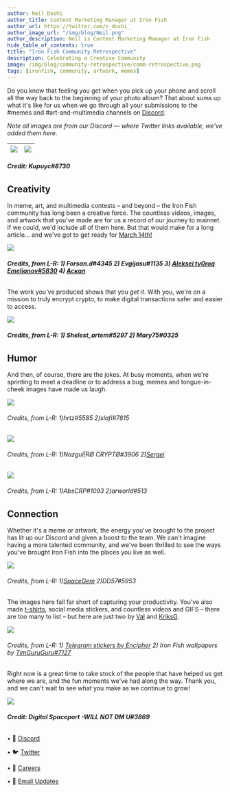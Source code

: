 ```yaml
---
author: Neil Doshi
author_title: Content Marketing Manager at Iron Fish
author_url: https://twitter.com/n_doshi_
author_image_url: "/img/blog/Neil.png"
author_description: Neil is Content Marketing Manager at Iron Fish
hide_table_of_contents: true
title: "Iron Fish Community Retrospective"
description: Celebrating a Creative Community
image: /img/blog/community-retrospective/comm-retrospective.png
tags: [ironfish, community, artwork, memes]
---
```


Do you know that feeling you get when you pick up your phone and scroll all the way back to the beginning of your photo album? That about sums up what it's like for us when we go through all your submissions to the #memes and #art-and-multimedia channels on [Discord](https://discord.ironfish.network/).

*Note all images are from our Discord — where Twitter links available, we've added them here.*

| ![](/img/blog/community-retrospective/kupuyc-2-2-22-fishgif.png) | ![](/img/blog/community-retrospective/fish33.gif) |
|---|---|
###### **Credit: Kupuyc#8730**

## Creativity
In meme, art, and multimedia contests – and beyond – the Iron Fish community has long been a creative force. The countless videos, images, and artwork that you've made are for us a record of our journey to mainnet. If we could, we'd include all of them here. But that would make for a long article… and we've got to get ready for [March 14th!](https://twitter.com/ironfishcrypto/status/1630301248695017475)

 ![](/img/blog/community-retrospective/Panel.png)
###### **Credits, from L-R: 1) Forsan.d#4345 2) Evgijasu#1135 3) [Aleksei tv0roq Emelianov#5830](https://twitter.com/tv0roqTV/status/1497208142182105094?s=20&t=O8JHixU4UBIiSYBzKK14RA) 4) [Аскал](https://twitter.com/askatariko/status/1523272823862874112?s=20&t=xs3_8XA0foT0h7ceqY0miw)**

The work you've produced shows that you _get it_. With you, we're on a mission to truly encrypt crypto, to make digital transactions safer and easier to access.

![](/img/blog/community-retrospective/Explainers.png)
###### **Credits, from L-R: 1) Shelest_artem#5297 2) Mary75#0325**

## Humor
And then, of course, there are the jokes. At busy moments, when we're sprinting to meet a deadline or to address a bug, memes and tongue-in-cheek images have made us laugh. 

![](/img/blog/community-retrospective/Row1.png)
###### Credits, from L-R: 1)hrtz#5585 2)slafi#7815
![](/img/blog/community-retrospective/Row2.png)
###### Credits, from L-R: 1)Nazgul|RØ CRYPTØ#3906 2)[Sergei](https://twitter.com/ZUUAtqCvqoKX1vR/status/1621040521652350977?s=20&t=r5ShaPBxfJOKnKdCt-j_fw)
![](/img/blog/community-retrospective/Row3.png)
###### Credits, from L-R: 1)AbsCRP#1093 2)arworld#513

## Connection
Whether it's a meme or artwork, the energy you've brought to the project has lit up our Discord and given a boost to the team. We can't imagine having a more talented community, and we've been thrilled to see the ways you've brought Iron Fish into the places you live as well.

![](/img/blog/community-retrospective/Row4.png)
###### Credits, from L-R: 1)[SpaceGem](https://twitter.com/SpaceGemBlog/status/1573406920563621888) 2)DD57#5953

The images here fall far short of capturing your productivity. You've also made [t-shirts](https://twitter.com/sho_winner/status/1496402048530763781?s=20&t=NDPJjyQDrxFOxhwGT9SUvg), social media stickers, and countless videos and GIFS – there are too many to list – but here are just two by [Val](https://twitter.com/Val_Savchuk/status/1495757652139388929?t=d7GgFuj9mcMiCEP6dUDGiw&s=19) and [KriksG](https://twitter.com/KriksG/status/1495051057373798403?s=20&t=OT89B6vgevYfX4RihyLMoA).

![](/img/blog/community-retrospective/Row6.png)
###### Credits, from L-R: 1) [Telegram stickers by Encipher](https://twitter.com/encipher4836/status/1494822613750890497?s=20&t=WTTobXbY0NlT0FNjNk_bBg) 2) Iron Fish wallpapers by [TimGuruGuru#7127](https://twitter.com/timguruguru/status/1494791266827182087?s=20&t=3MR76Oaq9Z1MmE8GUjlpew)

Right now is a great time to take stock of the people that have helped us get where we are, and the fun moments we've had along the way. Thank you, and we can't wait to see what you make as we continue to grow!

![](/img/blog/community-retrospective/DSP.gif)
###### **Credit: Digital Spaceport -WILL NOT DM U#3869**



• 🎤 [Discord](https://discord.ironfish.network)

• 🐦 [Twitter](https://twitter.com/ironfishcrypto)

• 🚀 [Careers](https://ironfish.network/careers)

• 📧 [Email Updates](https://ironfish.network/#email-signup)

